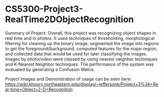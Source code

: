 # CS5300-Project3-RealTime2DObjectRecognition

Summary of Project:
Overall, this project was recognizing object shapes in real time and in photos.  It used techniques of thresholding, morphological filtering for cleaning up the binary image, segmented the image into regions to get the foreground/background, computed features for the major region, and collected data that would be used for later classifying the images. Images by photo/video were classed by using nearest neighbor techniques and K-Nearest Neighbor techniques. The performance of the system was evaluated by generating a Confusion Matrix.

Project Images and Demonstration of usage can be seen here: https://wiki.khoury.northeastern.edu/display/~jeffersonk/Project+3%3A+Real-time+Object+2-D+Recognition

